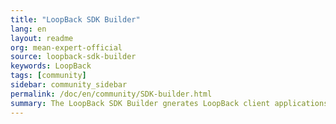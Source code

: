 ```yaml
---
title: "LoopBack SDK Builder"
lang: en
layout: readme
org: mean-expert-official
source: loopback-sdk-builder
keywords: LoopBack
tags: [community]
sidebar: community_sidebar
permalink: /doc/en/community/SDK-builder.html
summary: The LoopBack SDK Builder gnerates LoopBack client applications for  Angular 2 / TypeScript that can run in web, progressive, and native mobile applications using the Angular CLI, Angular Mobile Toolkit, Ionic 2, or NativeScript 2.
---
```

